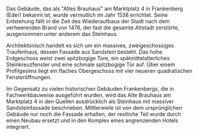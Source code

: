 Das Gebäude, das als "Altes Brauhaus" am Marktplatz 4 in Frankenberg (Eder) bekannt ist, wurde vermutlich im Jahr 1538 errichtet. Seine Entstehung fällt in die Zeit des Wiederaufbaus der Stadt nach dem verheerenden Brand von 1476, der fast die gesamte Altstadt zerstörte, ausgenommen unter anderem das Steinhaus.

Architektonisch handelt es sich um ein massives, zweigeschossiges Traufenhaus, dessen Fassade aus Sandstein besteht. Das hohe Erdgeschoss weist zwei spitzbogige Tore, ein spätmittelalterliches Steinkreuzfenster und eine schmale spitzbogige Tür auf. Über einem Profilgesims liegt ein flaches Obergeschoss mit vier neueren quadratischen Fensteröffnungen.

Im Gegensatz zu vielen historischen Gebäuden Frankenbergs, die in Fachwerkbauweise ausgeführt wurden, wird das Alte Brauhaus am Marktplatz 4 in den Quellen ausdrücklich als Steinhaus mit massiver Sandsteinfassade beschrieben. Mittlerweile ist von dem ursprünglichen Gebäude nur noch die Fassade erhalten, der restliche Teil wurde durch einen Neubau ersetzt und in den Komplex eines angrenzenden Hotels integriert.